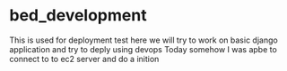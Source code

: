 # bed_development
This is used for deployment test
here we will try to work on basic django application and try to deply using devops
Today somehow I was apbe to connect to to ec2 server and do a inition
